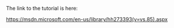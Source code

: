 


The link to the tutorial is here:

https://msdn.microsoft.com/en-us/library/hh273393(v=vs.85).aspx

